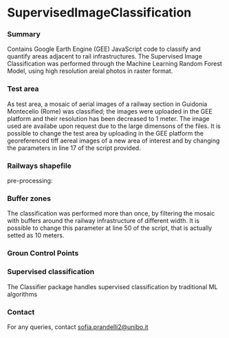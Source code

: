 # SupervisedImageClassification
### Summary
Contains Google Earth Engine (GEE) JavaScript code to classify and quantify areas adjacent to rail infrastructures. The Supervised Image Classification was performed through the Machine Learning Random Forest Model, using high resolution areial photos in raster format. 
### Test area
As test area, a mosaic of aerial images of a railway section in Guidonia Montecelio (Rome) was classified; the images were uploaded in the GEE platform and their resolution has been decreased to 1 meter. The image used are availabe upon request due to the large dimensons of the files.
It is possible to change the test area by uploading in the GEE platform the georeferenced tiff aereal images of a new area of interest and by changing the parameters in line 17 of the script provided.
### Railways shapefile
pre-processing:
### Buffer zones
The classification was performed more than once, by filtering the mosaic with buffers around the railway infrastructure of different width. It is possible to change this parameter at line 50 of the script, that is actually setted as 10 meters. 
### Groun Control Points

### Supervised classification
The Classifier package handles supervised classification by traditional ML algorithms

### Contact
For any queries, contact sofia.prandelli2@unibo.it

